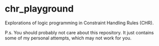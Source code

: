 # chr_playground
Explorations of logic programming in Constraint Handling Rules (CHR).

P.s. You should probably not care about this repository. It just contains some of my personal attempts, which may not work for you.
